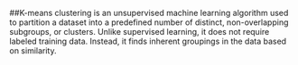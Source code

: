 ##K-means clustering 
is an unsupervised machine learning algorithm used to partition a dataset into a predefined number of distinct, non-overlapping subgroups, or clusters. Unlike supervised learning, it does not require labeled training data. Instead, it finds inherent groupings in the data based on similarity.
